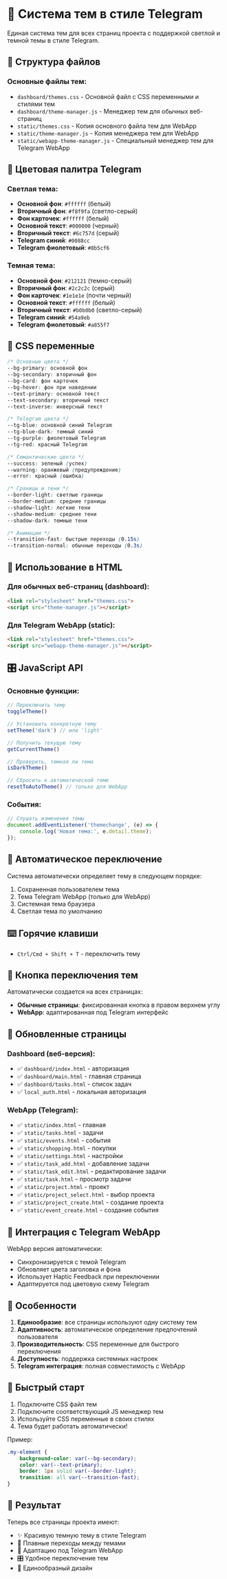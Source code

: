 # 🎨 Система тем в стиле Telegram

Единая система тем для всех страниц проекта с поддержкой светлой и темной темы в стиле Telegram.

## 📁 Структура файлов

### Основные файлы тем:
- `dashboard/themes.css` - Основной файл с CSS переменными и стилями тем
- `dashboard/theme-manager.js` - Менеджер тем для обычных веб-страниц
- `static/themes.css` - Копия основного файла тем для WebApp
- `static/theme-manager.js` - Копия менеджера тем для WebApp
- `static/webapp-theme-manager.js` - Специальный менеджер тем для Telegram WebApp

## 🎨 Цветовая палитра Telegram

### Светлая тема:
- **Основной фон**: `#ffffff` (белый)
- **Вторичный фон**: `#f8f9fa` (светло-серый)
- **Фон карточек**: `#ffffff` (белый)
- **Основной текст**: `#000000` (черный)
- **Вторичный текст**: `#6c757d` (серый)
- **Telegram синий**: `#0088cc`
- **Telegram фиолетовый**: `#8b5cf6`

### Темная тема:
- **Основной фон**: `#212121` (темно-серый)
- **Вторичный фон**: `#2c2c2c` (серый)
- **Фон карточек**: `#1e1e1e` (почти черный)
- **Основной текст**: `#ffffff` (белый)
- **Вторичный текст**: `#b0b0b0` (светло-серый)
- **Telegram синий**: `#54a9eb`
- **Telegram фиолетовый**: `#a855f7`

## 🔧 CSS переменные

```css
/* Основные цвета */
--bg-primary: основной фон
--bg-secondary: вторичный фон
--bg-card: фон карточек
--bg-hover: фон при наведении
--text-primary: основной текст
--text-secondary: вторичный текст
--text-inverse: инверсный текст

/* Telegram цвета */
--tg-blue: основной синий Telegram
--tg-blue-dark: темный синий
--tg-purple: фиолетовый Telegram
--tg-red: красный Telegram

/* Семантические цвета */
--success: зеленый (успех)
--warning: оранжевый (предупреждение)
--error: красный (ошибка)

/* Границы и тени */
--border-light: светлые границы
--border-medium: средние границы
--shadow-light: легкие тени
--shadow-medium: средние тени
--shadow-dark: темные тени

/* Анимации */
--transition-fast: быстрые переходы (0.15s)
--transition-normal: обычные переходы (0.3s)
```

## 📱 Использование в HTML

### Для обычных веб-страниц (dashboard):
```html
<link rel="stylesheet" href="themes.css">
<script src="theme-manager.js"></script>
```

### Для Telegram WebApp (static):
```html
<link rel="stylesheet" href="themes.css">
<script src="webapp-theme-manager.js"></script>
```

## 🎛️ JavaScript API

### Основные функции:
```javascript
// Переключить тему
toggleTheme()

// Установить конкретную тему
setTheme('dark') // или 'light'

// Получить текущую тему
getCurrentTheme()

// Проверить, темная ли тема
isDarkTheme()

// Сбросить к автоматической теме
resetToAutoTheme() // только для WebApp
```

### События:
```javascript
// Слушать изменения темы
document.addEventListener('themechange', (e) => {
    console.log('Новая тема:', e.detail.theme);
});
```

## 🔄 Автоматическое переключение

Система автоматически определяет тему в следующем порядке:
1. Сохраненная пользователем тема
2. Тема Telegram WebApp (только для WebApp)
3. Системная тема браузера
4. Светлая тема по умолчанию

## ⌨️ Горячие клавиши

- `Ctrl/Cmd + Shift + T` - переключить тему

## 🎨 Кнопка переключения тем

Автоматически создается на всех страницах:
- **Обычные страницы**: фиксированная кнопка в правом верхнем углу
- **WebApp**: адаптированная под Telegram интерфейс

## 📄 Обновленные страницы

### Dashboard (веб-версия):
- ✅ `dashboard/index.html` - авторизация
- ✅ `dashboard/main.html` - главная страница
- ✅ `dashboard/tasks.html` - список задач
- ✅ `local_auth.html` - локальная авторизация

### WebApp (Telegram):
- ✅ `static/index.html` - главная
- ✅ `static/tasks.html` - задачи
- ✅ `static/events.html` - события
- ✅ `static/shopping.html` - покупки
- ✅ `static/settings.html` - настройки
- ✅ `static/task_add.html` - добавление задачи
- ✅ `static/task_edit.html` - редактирование задачи
- ✅ `static/task.html` - просмотр задачи
- ✅ `static/project.html` - проект
- ✅ `static/project_select.html` - выбор проекта
- ✅ `static/project_create.html` - создание проекта
- ✅ `static/event_create.html` - создание события

## 🔧 Интеграция с Telegram WebApp

WebApp версия автоматически:
- Синхронизируется с темой Telegram
- Обновляет цвета заголовка и фона
- Использует Haptic Feedback при переключении
- Адаптируется под цветовую схему Telegram

## 🎯 Особенности

1. **Единообразие**: все страницы используют одну систему тем
2. **Адаптивность**: автоматическое определение предпочтений пользователя
3. **Производительность**: CSS переменные для быстрого переключения
4. **Доступность**: поддержка системных настроек
5. **Telegram интеграция**: полная совместимость с WebApp

## 🚀 Быстрый старт

1. Подключите CSS файл тем
2. Подключите соответствующий JS менеджер тем
3. Используйте CSS переменные в своих стилях
4. Тема будет работать автоматически!

Пример:
```css
.my-element {
    background-color: var(--bg-secondary);
    color: var(--text-primary);
    border: 1px solid var(--border-light);
    transition: all var(--transition-fast);
}
```

## 🎨 Результат

Теперь все страницы проекта имеют:
- ✨ Красивую темную тему в стиле Telegram
- 🔄 Плавные переходы между темами
- 📱 Адаптацию под Telegram WebApp
- 🎛️ Удобное переключение тем
- 🎯 Единообразный дизайн